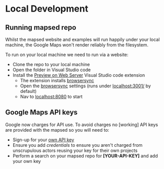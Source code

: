 # Local Development

## Running mapsed repo

Whilst the mapsed website and examples will run happily under your local machine, the Google Maps won't render reliably from the filesystem.

To run on your local machine we need to run via a website:

- Clone the repo to your local machine
- Open the folder in Visual Studio code
- Install the [Preview on Web Server](https://marketplace.visualstudio.com/items?itemName=yuichinukiyama.vscode-preview-server) Visual Studio code extension
	- The extension installs [browsersync](http://www.browsersync.io/)
	- Open the [browsersync](http://localhost:3001/) settings (runs under [localhost:3001/](http://localhost:3001/) by default)
	- Nav to [localhost:8080](http://localhost:8080) to start

## Google Maps API keys

Google now charges for API use.  To avoid charges no [working] API keys are provided with the mapsed so you will need to:

- Sign-up for your [own API key](https://blog.hubspot.com/website/google-maps-api)
- Ensure you add _credentials_ to ensure you aren't charged from unscrupulous actors reusing your key for their own projects
- Perform a search on your mapsed repo for **[YOUR-API-KEY]** and add your own key

